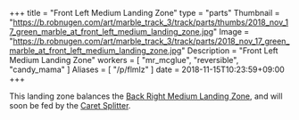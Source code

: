 +++
title = "Front Left Medium Landing Zone"
type = "parts"
Thumbnail = "https://b.robnugen.com/art/marble_track_3/track/parts/thumbs/2018_nov_17_green_marble_at_front_left_medium_landing_zone.jpg"
Image = "https://b.robnugen.com/art/marble_track_3/track/parts/2018_nov_17_green_marble_at_front_left_medium_landing_zone.jpg"
Description = "Front Left Medium Landing Zone"
workers = [
    "mr_mcglue",
    "reversible",
    "candy_mama"
]
Aliases = [
    "/p/flmlz"
]
date = 2018-11-15T10:23:59+09:00
+++

This landing zone balances the [Back Right Medium Landing Zone](/parts/back_right_medium_landing_zone/), and will soon be fed by the [Caret Splitter](/parts/caret-splitter/).
